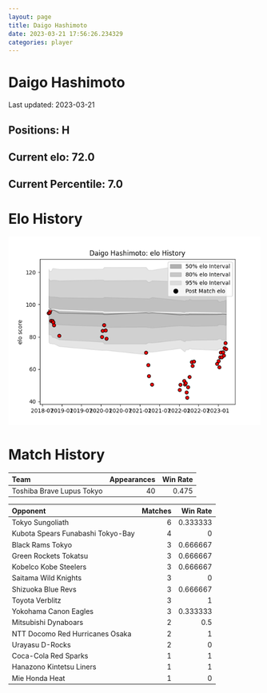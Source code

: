 ```yaml
---  
layout: page  
title: Daigo Hashimoto  
date: 2023-03-21 17:56:26.234329  
categories: player  
---
```

# Daigo Hashimoto


Last updated: 2023-03-21
## Positions: H

## Current elo: 72.0

## Current Percentile: 7.0

# Elo History


![elo history](history_DaigoHashimoto.png)
# Match History


| Team                      |   Appearances |   Win Rate |
|:--------------------------|--------------:|-----------:|
| Toshiba Brave Lupus Tokyo |            40 |      0.475 |

| Opponent                          |   Matches |   Win Rate |
|:----------------------------------|----------:|-----------:|
| Tokyo Sungoliath                  |         6 |   0.333333 |
| Kubota Spears Funabashi Tokyo-Bay |         4 |   0        |
| Black Rams Tokyo                  |         3 |   0.666667 |
| Green Rockets Tokatsu             |         3 |   0.666667 |
| Kobelco Kobe Steelers             |         3 |   0.666667 |
| Saitama Wild Knights              |         3 |   0        |
| Shizuoka Blue Revs                |         3 |   0.666667 |
| Toyota Verblitz                   |         3 |   1        |
| Yokohama Canon Eagles             |         3 |   0.333333 |
| Mitsubishi Dynaboars              |         2 |   0.5      |
| NTT Docomo Red Hurricanes Osaka   |         2 |   1        |
| Urayasu D-Rocks                   |         2 |   0        |
| Coca-Cola Red Sparks              |         1 |   1        |
| Hanazono Kintetsu Liners          |         1 |   1        |
| Mie Honda Heat                    |         1 |   0        |